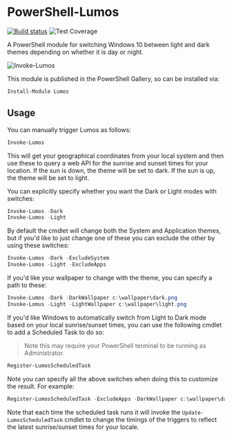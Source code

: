 # PowerShell-Lumos

[![Build status](https://ci.appveyor.com/api/projects/status/awhysa8j9ftgh3an?svg=true)](https://ci.appveyor.com/project/markwragg/powershell-influx) ![Test Coverage](https://img.shields.io/badge/coverage-0%25-red.svg?maxAge=60)

A PowerShell module for switching Windows 10 between light and dark themes depending on whether it is day or night.

![Invoke-Lumos](Invoke-Lumos.gif)

This module is published in the PowerShell Gallery, so can be installed via:

```PowerShell
Install-Module Lumos
```

## Usage

You can manually trigger Lumos as follows:

```PowerShell
Invoke-Lumos
```

This will get your geographical coordinates from your local system and then use these to query a web API for the sunrise and sunset times for your location.
If the sun is down, the theme will be set to dark.
If the sun is up, the theme will be set to light.

You can explicitly specify whether you want the Dark or Light modes with switches:

```PowerShell
Invoke-Lumos -Dark
Invoke-Lumos -Light
```

By default the cmdlet will change both the System and Application themes, but if you'd like to just change one of these you can exclude the other by using these switches:

```PowerShell
Invoke-Lumos -Dark -ExcludeSystem
Invoke-Lumos -Light -ExcludeApps
```

If you'd like your wallpaper to change with the theme, you can specify a path to these:

```PowerShell
Invoke-Lumos -Dark -DarkWallpaper c:\wallpaper\dark.png
Invoke-Lomus -Light -LightWallpaper c:\wallpaper\light.png
```

If you'd like Windows to automatically switch from Light to Dark mode based on your local sunrise/sunset times, you can use the following cmdlet to add a Scheduled Task to do so:

> Note this may require your PowerShell terminal to be running as Administrator.

```PowerShell
Register-LumosScheduledTask
```

Note you can specify all the above switches when doing this to customize the result. For example:

```PowerShell
Register-LumosScheduledTask -ExcludeApps -DarkWallpaper c:\wallpaper\dark.png -LightWallpaper c:\wallpaper\light.png
```

Note that each time the scheduled task runs it will invoke the `Update-LumosScheduledTask` cmdlet to change the timings of the triggers to reflect the latest sunrise/sunset times for your locale.

